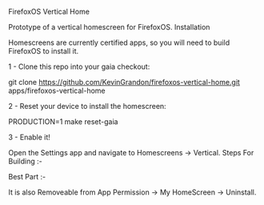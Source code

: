 FirefoxOS Vertical Home

Prototype of a vertical homescreen for FirefoxOS.
Installation

Homescreens are currently certified apps, so you will need to build FirefoxOS to install it.

1 - Clone this repo into your gaia checkout:

git clone https://github.com/KevinGrandon/firefoxos-vertical-home.git apps/firefoxos-vertical-home

2 - Reset your device to install the homescreen:

PRODUCTION=1 make reset-gaia

3 - Enable it!

Open the Settings app and navigate to Homescreens -> Vertical.
Steps For Building :-

Best Part :-

It is also Removeable from App Permission -> My HomeScreen -> Uninstall.


